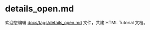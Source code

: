 details_open.md
===

欢迎您编辑 <a target="__blank" href="https://github.com/jaywcjlove/html-tutorial/blob/master/docs/tags/details_open.md">docs/tags/details_open.md</a> 文件，共建 HTML Tutorial 文档。